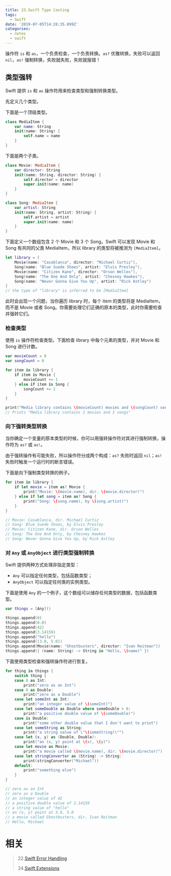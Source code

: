 ```yaml
---
title: 23.Swift Type Casting
tags:
  - Swift
date: '2019-07-05T14:28:35.099Z'
categories:
  - notes
  - swift
---
```


操作符 `is` 和 `as`，一个负责检查，一个负责转换。`as?` 优雅转换，失败可以返回 `nil`，`as!` 强制转换，失败就失败，失败就报错！

<!-- more -->

## 类型强转

Swift 提供 `is` 和 `as` 操作符用来检查类型和强制转换类型。

先定义几个类型。

下面是一个顶级类型。

```swift
class MediaItem {
    var name: String
    init(name: String) {
        self.name = name
    }
}
```

下面是两个子类。

```swift
class Movie: MediaItem {
    var director: String
    init(name: String, director: String) {
        self.director = director
        super.init(name: name)
    }
}

class Song: MediaItem {
    var artist: String
    init(name: String, artist: String) {
        self.artist = artist
        super.init(name: name)
    }
}
```

下面定义一个数组包含 2 个 Movie 和 3 个 Song。Swift 可以发现 Movie 和 Song 有共同的父类 MediaItem，所以 library 的类型将被推测为 `[MediaItem]`。

```swift
let library = [
    Movie(name: "Casablanca", director: "Michael Curtiz"),
    Song(name: "Blue Suede Shoes", artist: "Elvis Presley"),
    Movie(name: "Citizen Kane", director: "Orson Welles"),
    Song(name: "The One And Only", artist: "Chesney Hawkes"),
    Song(name: "Never Gonna Give You Up", artist: "Rick Astley")
]
// the type of "library" is inferred to be [MediaItem]
```

此时会出现一个问题，当你遍历 library 时，每个 item 的类型将是 MediaItem，而不是 Movie 或者 Song。你需要处理它们正确的原本的类型，此时你需要检查并强转它们。

### 检查类型

使用 `is` 操作符检查类型。下面检查 library 中每个元素的类型，并对 Movie 和 Song 进行计数。

```swift
var movieCount = 0
var songCount = 0

for item in library {
    if item is Movie {
        movieCount += 1
    } else if item is Song {
        songCount += 1
    }
}

print("Media library contains \(movieCount) movies and \(songCount) songs")
// Prints "Media library contains 2 movies and 3 songs"
```

### 向下强转类型转换

当你确定一个变量的原本类型的时候，你可以用强转操作符对其进行强制转换，操作符为 `as?` 或 `as!`。

由于强转操作有可能失败，所以操作符分成两个构成：`as?` 失败时返回 `nil`；`as!` 失败时触发一个运行时的断言错误。

下面是向下强制类型转换的例子。

```swift
for item in library {
    if let movie = item as? Movie {
        print("Movie: \(movie.name), dir. \(movie.director)")
    } else if let song = item as? Song {
        print("Song: \(song.name), by \(song.artist)")
    }
}

// Movie: Casablanca, dir. Michael Curtiz
// Song: Blue Suede Shoes, by Elvis Presley
// Movie: Citizen Kane, dir. Orson Welles
// Song: The One And Only, by Chesney Hawkes
// Song: Never Gonna Give You Up, by Rick Astley
```

### 对 `Any` 或 `AnyObject` 进行类型强制转换

Swift 提供两种方式处理非指定类型：

- `Any` 可以指定任何类型，包括函数类型；
- `AnyObject` 可以指定任何类的实例类型。

下面是使用 `Any` 的一个例子，这个数组可以储存任何类型的数据，包括函数类型。

```swift
var things = [Any]()

things.append(0)
things.append(0.0)
things.append(42)
things.append(3.14159)
things.append("hello")
things.append((3.0, 5.0))
things.append(Movie(name: "Ghostbusters", director: "Ivan Reitman"))
things.append({ (name: String) -> String in "Hello, \(name)" })
```

下面使用类型检查和强转操作符进行恢复。

```swift
for thing in things {
    switch thing {
    case 0 as Int:
        print("zero as an Int")
    case 0 as Double:
        print("zero as a Double")
    case let someInt as Int:
        print("an integer value of \(someInt)")
    case let someDouble as Double where someDouble > 0:
        print("a positive double value of \(someDouble)")
    case is Double:
        print("some other double value that I don't want to print")
    case let someString as String:
        print("a string value of \"\(someString)\"")
    case let (x, y) as (Double, Double):
        print("an (x, y) point at \(x), \(y)")
    case let movie as Movie:
        print("a movie called \(movie.name), dir. \(movie.director)")
    case let stringConverter as (String) -> String:
        print(stringConverter("Michael"))
    default:
        print("something else")
    }
}

// zero as an Int
// zero as a Double
// an integer value of 42
// a positive double value of 3.14159
// a string value of "hello"
// an (x, y) point at 3.0, 5.0
// a movie called Ghostbusters, dir. Ivan Reitman
// Hello, Michael
```

# 相关

> 22.[Swift Error Handling](https://github.com/zfanli/notes/blob/master/swift/22.ErrorHandling.md)
>
> 24.[Swift Extensions](https://github.com/zfanli/notes/blob/master/swift/24.Extensions.md)
